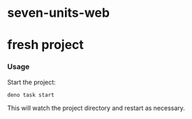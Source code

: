 # seven-units-web

# fresh project

### Usage

Start the project:

```
deno task start
```

This will watch the project directory and restart as necessary.
